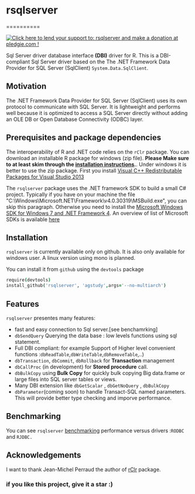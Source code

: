 # rsqlserver
==========

<a href='https://pledgie.com/campaigns/28549'><img alt='Click here to lend your support to: rsqlserver and make a donation at pledgie.com !' src='https://pledgie.com/campaigns/28549.png?skin_name=chrome' border='0' ></a>

Sql Server driver  database interface **(DBI)** driver for R. 
This is a DBI-compliant Sql Server driver based on the 
The .NET Framework Data Provider for SQL Server (SqlClient) `System.Data.SqlClient`. 

## Motivation 

The .NET Framework Data Provider for SQL Server (SqlClient) uses its own protocol to communicate with SQL Server. It is lightweight and performs well because it is optimized to access a SQL Server directly without adding an OLE DB or Open Database Connectivity (ODBC) layer.


## Prerequisites and package dependencies 



The interoperability of R and .NET code relies on the `rClr` package. You can download an installable R package for windows (zip file). **Please Make sure to at least skim through the [installation instructions](http://r2clr.codeplex.com/wikipage?title=Installing%20R%20packages&referringTitle=Documentation).**. 
Under windows it is better to use the zip package. First you install [Visual C++ Redistributable Packages for Visual Studio 2013](http://www.microsoft.com/en-us/download/details.aspx?id=40784à)


The `rsqlserver` package uses the .NET framework SDK to build a small C# project. Typically if you have on your machine the file "C:\Windows\Microsoft.NET\Framework\v4.0.30319\MSBuild.exe", you can skip this paragraph. Otherwise you need to install the [Microsoft Windows SDK for Windows 7 and .NET Framework 4](http://www.microsoft.com/en-us/download/details.aspx?id=8279). An overview of list of Microsoft SDKs is available [here](http://msdn.microsoft.com/en-us/vstudio/hh487283.aspx)


## Installation

`rsqlserver` is currently available only on github. It is also only available for windows user. A linux version using mono is planned.

You can install it from `github` using the `devtools` package

```coffee
require(devtools)
install_github('rsqlserver', 'agstudy',args='--no-multiarch')
```

## Features

`rsqlserver` presentes many features:

* fast and easy connection to Sql server.[see benchamrking]
* `dbSendQuery` Querying the data base : low levels functions using sql statement.
* Full DBI compliant: for example Support of Higher level convenient functions :`dbReadTable`,`dbWriteTable`,`dbRemoveTable`,..)
* `dbTransaction`, `dbCommit`, `dbRollback` for **Transaction** management
* `dbCallProc` (in development)  for **Stored procedure** call.
* `dbBulkCopy` using **Bulk Copy** for quickly bulk copying Big data.frame or large files into SQL server tables or views.
* Many DBI extension like `dbGetScalar` , `dbGetNoQuery` , `dbBulkCopy`
* `dbParameter`(coming soon) to handle Transact-SQL named parameters. This will provide better type checking and imporve performance. 

## Benchmarking

You can see `rsqlserver` [benchmarking](https://github.com/agstudy/rsqlserver/wiki/benchmarking) performance  versus  drivers :`RODBC` and `RJDBC.`

## Acknowledgements

I want to thank Jean-Michel Perraud the author of [rClr](http://r2clr.codeplex.com/) package.




### if you like this project, give it a star :)

